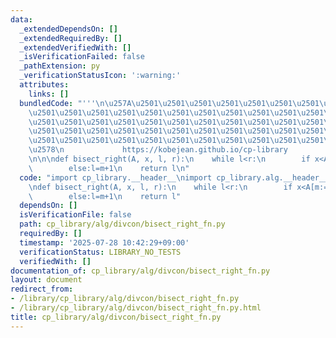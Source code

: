 ```yaml
---
data:
  _extendedDependsOn: []
  _extendedRequiredBy: []
  _extendedVerifiedWith: []
  _isVerificationFailed: false
  _pathExtension: py
  _verificationStatusIcon: ':warning:'
  attributes:
    links: []
  bundledCode: "'''\n\u257A\u2501\u2501\u2501\u2501\u2501\u2501\u2501\u2501\u2501\u2501\
    \u2501\u2501\u2501\u2501\u2501\u2501\u2501\u2501\u2501\u2501\u2501\u2501\u2501\
    \u2501\u2501\u2501\u2501\u2501\u2501\u2501\u2501\u2501\u2501\u2501\u2501\u2501\
    \u2501\u2501\u2501\u2501\u2501\u2501\u2501\u2501\u2501\u2501\u2501\u2501\u2501\
    \u2501\u2501\u2501\u2501\u2501\u2501\u2501\u2501\u2501\u2501\u2501\u2501\u2501\
    \u2578\n             https://kobejean.github.io/cp-library               \n'''\n\
    \n\n\ndef bisect_right(A, x, l, r):\n    while l<r:\n        if x<A[m:=(l+r)>>1]:r=m\n\
    \        else:l=m+1\n    return l\n"
  code: "import cp_library.__header__\nimport cp_library.alg.__header__\nimport cp_library.alg.divcon.__header__\n\
    \ndef bisect_right(A, x, l, r):\n    while l<r:\n        if x<A[m:=(l+r)>>1]:r=m\n\
    \        else:l=m+1\n    return l"
  dependsOn: []
  isVerificationFile: false
  path: cp_library/alg/divcon/bisect_right_fn.py
  requiredBy: []
  timestamp: '2025-07-28 10:42:29+09:00'
  verificationStatus: LIBRARY_NO_TESTS
  verifiedWith: []
documentation_of: cp_library/alg/divcon/bisect_right_fn.py
layout: document
redirect_from:
- /library/cp_library/alg/divcon/bisect_right_fn.py
- /library/cp_library/alg/divcon/bisect_right_fn.py.html
title: cp_library/alg/divcon/bisect_right_fn.py
---
```

